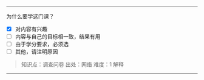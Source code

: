 ---
为什么要学这门课？
- [x] 对内容有兴趣
- [ ] 内容与自己的目标相一致，结果有用
- [ ] 由于学分要求，必须选
- [ ] 其他，请注明原因

> 知识点：调查问卷
> 出处：网络
> 难度：1
> 解释


---